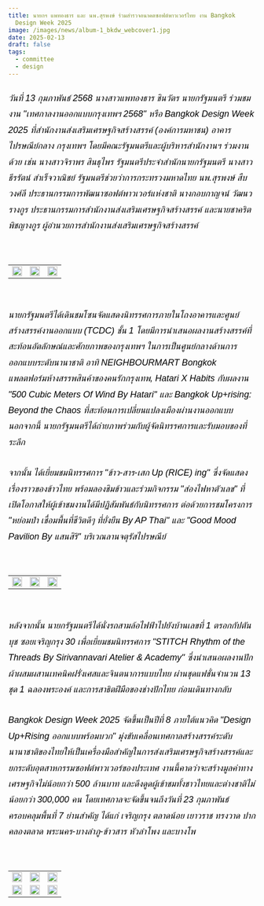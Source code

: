 ```yaml
---
title: นายกฯ แพทองธาร และ นพ.สุรพงษ์ ร่วมสำรวจอนาคตซอฟต์พาวเวอร์ไทย งาน Bangkok
  Design Week 2025
image: /images/news/album-1_bkdw_webcover1.jpg
date: 2025-02-13
draft: false
tags:
  - committee
  - design
---
```

<style>
    body {
        color: black;
    }

    h3 {
        color: #ca2031;
        font-family: "IBM Plex Sans Thai", sans-serif;
        font-weight: bold;
        font-size: 26px;
        line-height: 1.8;
    }

    h4 {
        color: black;
        font-family: "IBM Plex Sans Thai", sans-serif;
        font-weight: bold;
        font-size: 20px;
        line-height: 1.8;
    }

h5 {
        color: black;
        font-family: "sarabun", sans-serif;
        font-weight: lighter;
        font-size: 18px;
        line-height: 1.8;
    }
</style>

##### วันที่ 13 กุมภาพันธ์ 2568 นางสาวแพทองธาร ชินวัตร นายกรัฐมนตรี ร่วมชมงาน "เทศกาลงานออกแบบกรุงเทพฯ 2568" หรือ Bangkok Design Week 2025 ที่สำนักงานส่งเสริมเศรษฐกิจสร้างสรรค์ (องค์การมหาชน) อาคารไปรษณีย์กลาง กรุงเทพฯ โดยมีคณะรัฐมนตรีและผู้บริหารสำนักงานฯ ร่วมงานด้วย เช่น นางสาวจิราพร สินธุไพร รัฐมนตรีประจำสำนักนายกรัฐมนตรี นางสาวธีรรัตน์ สำเร็จวาณิชย์ รัฐมนตรีช่วยว่าการกระทรวงมหาดไทย นพ.สุรพงษ์ สืบวงศ์ลี ประธานกรรมการพัฒนาซอฟต์พาวเวอร์แห่งชาติ นางกอบกาญจน์ วัฒนวรางกูร ประธานกรรมการสำนักงานส่งเสริมเศรษฐกิจสร้างสรรค์ และนายชาคริต พิชญางกูร ผู้อำนวยการสำนักงานส่งเสริมเศรษฐกิจสร้างสรรค์

<p><br></p>
<table style="width: 100%; border-collapse: collapse; border: 0px solid rgb(255, 255, 255);">
    <tbody>
        <tr>
            <td style="width: 33.3333%; border: 0px solid rgb(255, 255, 255);"><img src="/images/album-1_bkdw_x_9.jpg" style="width: 100%;object-fit;"><br></td>
            <td style="width: 33.3333%; border: 0px solid rgb(255, 255, 255);"><img src="/images/album-1_bkdw_x_10.jpg" style="width: 100%;object-fit;"><br></td>
            <td style="width: 33.3333%; border: 0px solid rgb(255, 255, 255);"><img src="/images/album-1_bkdw_x_1.jpg" style="width: 100%;object-fit;"><br></td>
        </tr> </tr>
    </tbody>
</table>

<p><br></p>

##### นายกรัฐมนตรีได้เดินชมโซนจัดแสดงนิทรรศการภายในโถงอาคารและศูนย์สร้างสรรค์งานออกแบบ (TCDC) ชั้น 1 โดยมีการนำเสนอผลงานสร้างสรรค์ที่สะท้อนอัตลักษณ์และศักยภาพของกรุงเทพฯ ในการเป็นศูนย์กลางด้านการออกแบบระดับนานาชาติ อาทิ NEIGHBOURMART Bongkok แพลตฟอร์มห้างสรรพสินค้าของคนรักกรุงเทพ, Hatari X Habits กับผลงาน "500 Cubic Meters Of Wind By Hatari" และ Bangkok Up+rising: Beyond the Chaos ที่สะท้อนการเปลี่ยนแปลงเมืองผ่านงานออกแบบ นอกจากนี้ นายกรัฐมนตรีได้ถ่ายภาพร่วมกับผู้จัดนิทรรศการและรับมอบของที่ระลึก

##### จากนั้น ได้เยี่ยมชมนิทรรศการ "ข้าว-สาร-เสก Up (RICE) ing" ซึ่งจัดแสดงเรื่องราวของข้าวไทย พร้อมลองชิมข้าวและร่วมกิจกรรม "ส่องไฟหาตัวเลข" ที่เปิดโอกาสให้ผู้เข้าชมงานได้มีปฏิสัมพันธ์กับนิทรรศการ ต่อด้วยการชมโครงการ "หย่อมป่า เชื่อมพื้นที่ชีวิตดีๆ ที่ยั่งยืน By AP Thai" และ "Good Mood Pavilion By แสนสิริ" บริเวณลานจตุรัสไปรษณีย์

<p><br></p>
<table style="width: 100%; border-collapse: collapse; border: 0px solid rgb(255, 255, 255);">
    <tbody>
        <tr>
            <td style="width: 33.3333%; border: 0px solid rgb(255, 255, 255);"><img src="/images/album-1_bkdw_x_11.jpg" style="width: 100%;object-fit;"><br></td>
            <td style="width: 33.3333%; border: 0px solid rgb(255, 255, 255);"><img src="/images/album-1_bkdw_x_12.jpg" style="width: 100%;object-fit;"><br></td>
            <td style="width: 33.3333%; border: 0px solid rgb(255, 255, 255);"><img src="/images/album-1_bkdw_x_5.jpg" style="width: 100%;object-fit;"><br></td>
        </tr> </tr>
    </tbody>
</table>

<p><br></p>

##### หลังจากนั้น นายกรัฐมนตรีได้นั่งรถสามล้อไฟฟ้าไปยังบ้านเลขที่ 1 ตรอกกัปตันบุช ซอยเจริญกรุง 30 เพื่อเยี่ยมชมนิทรรศการ "STITCH Rhythm of the Threads By Sirivannavari Atelier & Academy" ซึ่งนำเสนอผลงานปักผ้าผสมผสานเทคนิคฝรั่งเศสและจินตนาการแบบไทย ผ่านชุดแฟชั่นจำนวน 13 ชุด 1 ฉลองพระองค์ และการสาธิตฝีมือของช่างปักไทย ก่อนเดินทางกลับ

##### Bangkok Design Week 2025 จัดขึ้นเป็นปีที่ 8 ภายใต้แนวคิด "Design Up+Rising ออกแบบพร้อมบวก" มุ่งขับเคลื่อนเทศกาลสร้างสรรค์ระดับนานาชาติของไทยให้เป็นเครื่องมือสำคัญในการส่งเสริมเศรษฐกิจสร้างสรรค์และยกระดับอุตสาหกรรมซอฟต์พาวเวอร์ของประเทศ งานนี้คาดว่าจะสร้างมูลค่าทางเศรษฐกิจไม่น้อยกว่า 500 ล้านบาท และดึงดูดผู้เข้าชมทั้งชาวไทยและต่างชาติไม่น้อยกว่า 300,000 คน โดยเทศกาลจะจัดขึ้นจนถึงวันที่ 23 กุมภาพันธ์ ครอบคลุมพื้นที่ 7 ย่านสำคัญ ได้แก่ เจริญกรุง ตลาดน้อย เยาวราช ทรงวาด ปากคลองตลาด พระนคร-บางลำภู-ข้าวสาร หัวลำโพง และบางโพ

<p><br></p>
<table style="width: 100%; border-collapse: collapse; border: 0px solid rgb(255, 255, 255);">
    <tbody>
        <tr>
            <td style="width: 33.3333%; border: 0px solid rgb(255, 255, 255);"><img src="/images/album-1_bkdw_x_2.jpg" style="width: 100%;object-fit;"><br></td>
            <td style="width: 33.3333%; border: 0px solid rgb(255, 255, 255);"><img src="/images/album-1_bkdw_x_3.jpg" style="width: 100%;object-fit;"><br></td>
            <td style="width: 33.3333%; border: 0px solid rgb(255, 255, 255);"><img src="/images/album-1_bkdw_x_4.jpg" style="width: 100%;object-fit;"><br></td>
        </tr> </tr>
        <tr>
            <td style="width: 33.3333%; border: 0px solid rgb(255, 255, 255);"><img src="/images/album-1_bkdw_x_6.jpg" style="width: 100%;object-fit;"><br></td>
            <td style="width: 33.3333%; border: 0px solid rgb(255, 255, 255);"><img src="/images/album-1_bkdw_x_7.jpg" style="width: 100%;object-fit;"><br></td>
            <td style="width: 33.3333%; border: 0px solid rgb(255, 255, 255);"><img src="/images/album-1_bkdw_x_8.jpg" style="width: 100%;object-fit;"><br></td>
        </tr> </tr>
    </tbody>
</table>

<p><br></p>
